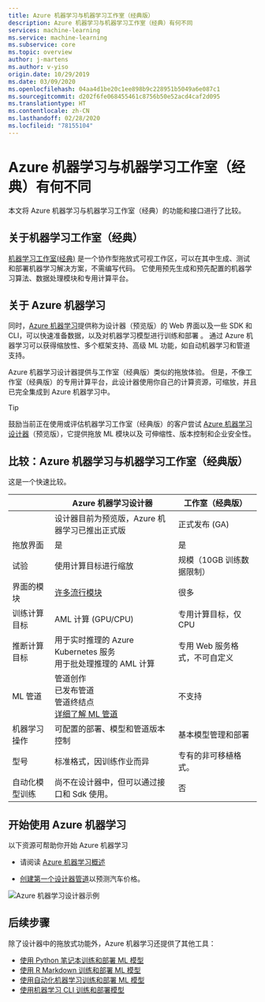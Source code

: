 ```yaml
---
title: Azure 机器学习与机器学习工作室（经典版）
description: Azure 机器学习与机器学习工作室（经典）有何不同
services: machine-learning
ms.service: machine-learning
ms.subservice: core
ms.topic: overview
author: j-martens
ms.author: v-yiso
origin.date: 10/29/2019
ms.date: 03/09/2020
ms.openlocfilehash: 04aa4d1be20c1ee898b9c228951b5049a6e087c1
ms.sourcegitcommit: d202f6fe068455461c8756b50e52acd4caf2d095
ms.translationtype: HT
ms.contentlocale: zh-CN
ms.lasthandoff: 02/28/2020
ms.locfileid: "78155104"
---
```

# <a name="how-azure-machine-learning-differs-from-machine-learning-studio-classic"></a>Azure 机器学习与机器学习工作室（经典）有何不同

本文将 Azure 机器学习与机器学习工作室（经典）的功能和接口进行了比较。 

## <a name="about-machine-learning-studio-classic"></a>关于机器学习工作室（经典）
[机器学习工作室(经典)](studio/what-is-ml-studio.md) 是一个协作型拖放式可视工作区，可以在其中生成、测试和部署机器学习解决方案，不需编写代码。 它使用预先生成和预先配置的机器学习算法、数据处理模块和专用计算平台。

## <a name="about-azure-machine-learning"></a>关于 Azure 机器学习

同时，[Azure 机器学习](overview-what-is-azure-ml.md)提供称为设计器（预览版）的 Web 界面以及一些 SDK 和 CLI，可以快速准备数据，以及对机器学习模型进行训练和部署  。 通过 Azure 机器学习可以获得缩放性、多个框架支持、高级 ML 功能，如自动机器学习和管道支持。

Azure 机器学习设计器提供与工作室（经典版）类似的拖放体验。 但是，不像工作室（经典版）的专用计算平台，此设计器使用你自己的计算资源，可缩放，并且已完全集成到 Azure 机器学习中。  

> [!TIP]
> 鼓励当前正在使用或评估机器学习工作室（经典版）的客户尝试 [Azure 机器学习设计器](/machine-learning/concept-designer)（预览版），它提供拖放 ML 模块以及  可伸缩性、版本控制和企业安全性。

## <a name="comparison-azure-machine-learning-vs-machine-learning-studio-classic"></a>比较：Azure 机器学习与机器学习工作室（经典版）

这是一个快速比较。

||  Azure 机器学习设计器|工作室（经典版） |
|---| --- | --- |
||设计器目前为预览版，Azure 机器学习已推出正式版|正式发布 (GA) | 
|拖放界面| 是 | 是|
|试验| 使用计算目标进行缩放|规模（10GB 训练数据限制） | 
|界面的模块| [许多流行模块](algorithm-module-reference/module-reference.md) | 很多 |
|训练计算目标| AML 计算 (GPU/CPU)|专用计算目标，仅 CPU|
|推断计算目标| 用于实时推理的 Azure Kubernetes 服务 <br/>用于批处理推理的 AML 计算|专用 Web 服务格式，不可自定义 | 
|ML 管道| 管道创作 <br/> 已发布管道 <br/> 管道终结点 <br/> [详细了解 ML 管道](concept-ml-pipelines.md)|不支持 | 
|机器学习操作| 可配置的部署、模型和管道版本控制|基本模型管理和部署 | 
|型号| 标准格式，因训练作业而异|专有的非可移植格式。| 
|自动化模型训练|尚不在设计器中，但可以通过接口和 Sdk 使用。| 否 | 

## <a name="get-started-with-azure-machine-learning"></a>开始使用 Azure 机器学习

以下资源可帮助你开始 Azure 机器学习

- 请阅读 [Azure 机器学习概述](tutorial-first-experiment-automated-ml.md) 

- [创建第一个设计器管道](tutorial-designer-automobile-price-train-score.md)以预测汽车价格。

![Azure 机器学习设计器示例](media/concept-designer/designer-drag-and-drop.gif)

## <a name="next-steps"></a>后续步骤

除了设计器中的拖放式功能外，Azure 机器学习还提供了其他工具：  
  + [使用 Python 笔记本训练和部署 ML 模型](tutorial-1st-experiment-sdk-setup.md)
  + [使用 R Markdown 训练和部署 ML 模型](tutorial-1st-r-experiment.md) 
  + [使用自动化机器学习训练和部署 ML 模型](tutorial-designer-automobile-price-train-score.md) 
  + [使用机器学习 CLI 训练和部署模型](tutorial-train-deploy-model-cli.md)

